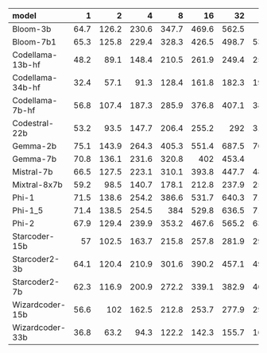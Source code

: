 | model            |    1 |     2 |     4 |     8 |    16 |    32 |    64 |   128 |   256 |   512 |   1028 |
|:-----------------|-----:|------:|------:|------:|------:|------:|------:|------:|------:|------:|-------:|
| Bloom-3b         | 64.7 | 126.2 | 230.6 | 347.7 | 469.6 | 562.5 | 627   | 645.6 | 657.8 | 655.5 |  666.2 |
| Bloom-7b1        | 65.3 | 125.8 | 229.4 | 328.3 | 426.5 | 498.7 | 537.9 | 554.9 | 559.3 | 543.7 |  557.5 |
| Codellama-13b-hf | 48.2 |  89.1 | 148.4 | 210.5 | 261.9 | 249.4 | 250.6 | 273   | 257.5 | 262.9 |  256.7 |
| Codellama-34b-hf | 32.4 |  57.1 |  91.3 | 128.4 | 161.8 | 182.3 | 195.9 | 201.2 | 203.8 | 204.4 |  201.6 |
| Codellama-7b-hf  | 56.8 | 107.4 | 187.3 | 285.9 | 376.8 | 407.1 | 381.1 | 416.8 | 417.1 | 412.6 |  408.4 |
| Codestral-22b    | 53.2 |  93.5 | 147.7 | 206.4 | 255.2 | 292   | 315.3 | 325.4 | 333.7 | 334   |  332.5 |
| Gemma-2b         | 75.1 | 143.9 | 264.3 | 405.3 | 551.4 | 687.5 | 767.1 | 815.5 | 828.9 | 831.7 |  809   |
| Gemma-7b         | 70.8 | 136.1 | 231.6 | 320.8 | 402   | 453.4 | 489   | 504.2 | 505.8 | 504   |  504.6 |
| Mistral-7b       | 66.5 | 127.5 | 223.1 | 310.1 | 393.8 | 447.7 | 482.3 | 490.8 | 500.1 | 499.7 |  505.3 |
| Mixtral-8x7b     | 59.2 |  98.5 | 140.7 | 178.1 | 212.8 | 237.9 | 255.3 | 266.5 | 270.6 | 269.9 |  269.8 |
| Phi-1            | 71.5 | 138.6 | 254.2 | 386.6 | 531.7 | 640.3 | 715.9 | 757.9 | 766.5 | 767.6 |  759.9 |
| Phi-1_5          | 71.4 | 138.5 | 254.5 | 384   | 529.8 | 636.5 | 719.3 | 754   | 760.1 | 766.7 |  756.5 |
| Phi-2            | 67.9 | 129.4 | 239.9 | 353.2 | 467.6 | 565.2 | 632.8 | 657.8 | 665.9 | 673   |  664.9 |
| Starcoder-15b    | 57   | 102.5 | 163.7 | 215.8 | 257.8 | 281.9 | 298.3 | 303.5 | 307.6 | 309.5 |  306.7 |
| Starcoder2-3b    | 64.1 | 120.4 | 210.9 | 301.6 | 390.2 | 457.1 | 498.4 | 514.9 | 526.3 | 518.2 |  522.2 |
| Starcoder2-7b    | 62.3 | 116.9 | 200.9 | 272.2 | 339.1 | 382.9 | 406.2 | 419.3 | 422.6 | 417.4 |  416.8 |
| Wizardcoder-15b  | 56.6 | 102   | 162.5 | 212.8 | 253.7 | 277.9 | 293.5 | 298.5 | 301.6 | 302.8 |  300.9 |
| Wizardcoder-33b  | 36.8 |  63.2 |  94.3 | 122.2 | 142.3 | 155.7 | 162.5 | 165.5 | 167.8 | 166.7 |  166.6 |